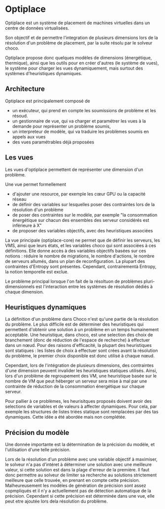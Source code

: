 # Optiplace

Optiplace est un système de placement de machines virtuelles dans un centre de données virtualisées.

Son objectif et de permettre l'integration de plusieurs dimensions lors de la résolution d'un problème de placement, par la suite résolu par le solveur choco.

Optiplace propose donc quelques modèles de dimensions (énergétique, thermique), ainsi que les outils pour en créer d'autres (le système de vues), le système pour charger les vues dynamiquement, mais surtout des systèmes d'heuristiques dynamiques.

## Architecture

Optiplace est principalement composé de
 - un exécuteur, qui prend en compte les soumissions de problème et les résoud.
 - un gestionnaire de vue, qui va charger et paramétrer les vues à la demande pour représenter un problème soumis,
 - un interpreteur de modèle, qui va traduire les problèmes soumis en appels aux vues
 - des vues paramétrables déjà proposées
 
## Les vues

Les vues d'optiplace permettent de représenter une dimension d'un problème.

Une vue permet formellement 
 - d'ajouter une resource, par exemple les cœur GPU ou la capacité réseau
 - de définir des variables sur lesquelles poser des contraintes lors de la résolution d'un problème
 - de poser des contraintes sur le modèle, par exemple "la consommation énergétique sur chacun des ensembles des serveur considérés est inférieure à X"
 - de proposer des variables objectifs, avec des heuristiques associées

La vue principale (optiplace-core) ne permet que de définir les serveurs, les VMS, ainsi que leurs états, et les variables choco qui sont associées à ces définitions.
Elle donne accès à des variables objectifs basées sur ces notions : réduire le nombre de migrations, le nombre d'actions, le nombre de serveurs allumés, dans un plan de reconfiguration.
La plupart des contraintes d'Entropy sont présentes. Cependant, contrairementà Entropy, la notion temporelle est exclue.

Le problème principal lorsque l'on fait de la résoltuon de problèmes pluri-dimensionnels est l'interaction entre les systèmes de résolution dédiés à chaque dimension.

## Heuristiques dynamiques

La définition d'un problème dans Choco n'est qu'une partie de la résolution du problème. Le plus difficile est de déterminer des heuristiques qui permettent d'obtenir une solution à un problème en un temps humainement acceptable.
Une heuristique, dans choco, est une selection des choix de branchement (donc de réduction de l'espace de recherche) à effectuer dans un nœud.
Pour des raisons d'efficacité, la plupart des heuristiques sont statiques : les listes de choix à effectuer sont crées avant la résolution du problème, le premier choix disponible est donc utilisé à chaque nœud.

Cependant, lors de l'intégration de plusieurs dimensions, des contraintes d'une dimension peuvent invalider les heuristiques statiques utilisés.
Ainsi, lors d'un problème de regroupement des VM, une heuristique basée sur le nombre de VM que peut héberger un serveur sera mise à mal par une contrainte de réduction de la consommation énergétique sur chaque serveur.

Pour pallier à ce problèmes, les heurisitques proposés doivent avoir des selections de variables et de valeurs à affecter dynamiques. Pour cela, par exemple les structures de listes triées statique sont remplacées par des tas dynamiques.
Cette idée a été abordée mais non complétée.

## Précision du modèle

Une donnée importante est la détermination de la précision du modèle, et l'utilisation d'une telle précision.

Lors de la résolution d'un problème avec une variable objectif à maximiser, le solveur n'a pas d'intéret à déterminer une solution avec une meilleure valeur, si cette solution est dans la plage d'erreur de la première.
Il faut donc permettre au solveur de limiter sa recherche au solutions strictement meilleure que celle trouvée, en prenant en compte cette précision.
Malheureusement les modèles de génération de précision sont assez copmpliqués et il n'y a actuellement pas de détection automatique de la précision. Cependant si cette précision est déterminée dans une vue, elle peut etre ajoutée lors dela résolution du problème.
